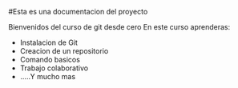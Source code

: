 #Esta es una documentacion del proyecto

Bienvenidos del curso de git desde cero
En este curso aprenderas:
- Instalacion de Git
- Creacion de un repositorio
- Comando basicos
- Trabajo colaborativo
- .....Y mucho mas